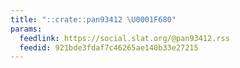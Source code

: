```yaml
---
title: "::crate::pan93412 \U0001F680"
params:
  feedlink: https://social.slat.org/@pan93412.rss
  feedid: 921bde3fdaf7c46265ae140b33e27215
---
```

